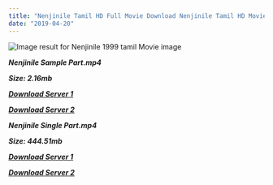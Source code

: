 ```yaml
---
title: "Nenjinile Tamil HD Full Movie Download Nenjinile Tamil HD Movie Download"
date: "2019-04-20"
---
```


![Image result for Nenjinile 1999 tamil Movie image](https://upload.wikimedia.org/wikipedia/en/thumb/0/02/Nenjinile_poster.jpg/220px-Nenjinile_poster.jpg)

**_Nenjinile Sample Part.mp4_**

**_Size: 2.16mb_**

**_[Download Server 1](http://b6.wetransfer.vip/files/{001906e6a029aa7b73d4a7534ffe44de21d3d443868dbd2fabdf209edab59abd}20Actor{001906e6a029aa7b73d4a7534ffe44de21d3d443868dbd2fabdf209edab59abd}20Hits{001906e6a029aa7b73d4a7534ffe44de21d3d443868dbd2fabdf209edab59abd}20Collection/Vijay{001906e6a029aa7b73d4a7534ffe44de21d3d443868dbd2fabdf209edab59abd}20{001906e6a029aa7b73d4a7534ffe44de21d3d443868dbd2fabdf209edab59abd}20Movies{001906e6a029aa7b73d4a7534ffe44de21d3d443868dbd2fabdf209edab59abd}20Collection/Nenjinile{001906e6a029aa7b73d4a7534ffe44de21d3d443868dbd2fabdf209edab59abd}20(1999)/Nenjinile{001906e6a029aa7b73d4a7534ffe44de21d3d443868dbd2fabdf209edab59abd}20Mp4{001906e6a029aa7b73d4a7534ffe44de21d3d443868dbd2fabdf209edab59abd}20HD/Nenjinile{001906e6a029aa7b73d4a7534ffe44de21d3d443868dbd2fabdf209edab59abd}20HD{001906e6a029aa7b73d4a7534ffe44de21d3d443868dbd2fabdf209edab59abd}20Sample.mp4)_**

**_[Download Server 2](http://b6.wetransfer.vip/files/{001906e6a029aa7b73d4a7534ffe44de21d3d443868dbd2fabdf209edab59abd}20Actor{001906e6a029aa7b73d4a7534ffe44de21d3d443868dbd2fabdf209edab59abd}20Hits{001906e6a029aa7b73d4a7534ffe44de21d3d443868dbd2fabdf209edab59abd}20Collection/Vijay{001906e6a029aa7b73d4a7534ffe44de21d3d443868dbd2fabdf209edab59abd}20{001906e6a029aa7b73d4a7534ffe44de21d3d443868dbd2fabdf209edab59abd}20Movies{001906e6a029aa7b73d4a7534ffe44de21d3d443868dbd2fabdf209edab59abd}20Collection/Nenjinile{001906e6a029aa7b73d4a7534ffe44de21d3d443868dbd2fabdf209edab59abd}20(1999)/Nenjinile{001906e6a029aa7b73d4a7534ffe44de21d3d443868dbd2fabdf209edab59abd}20Mp4{001906e6a029aa7b73d4a7534ffe44de21d3d443868dbd2fabdf209edab59abd}20HD/Nenjinile{001906e6a029aa7b73d4a7534ffe44de21d3d443868dbd2fabdf209edab59abd}20HD{001906e6a029aa7b73d4a7534ffe44de21d3d443868dbd2fabdf209edab59abd}20Sample.mp4)_**

**_Nenjinile Single Part.mp4_**

**_Size: 444.51mb_**

**_[Download Server 1](http://b6.wetransfer.vip/files/{001906e6a029aa7b73d4a7534ffe44de21d3d443868dbd2fabdf209edab59abd}20Actor{001906e6a029aa7b73d4a7534ffe44de21d3d443868dbd2fabdf209edab59abd}20Hits{001906e6a029aa7b73d4a7534ffe44de21d3d443868dbd2fabdf209edab59abd}20Collection/Vijay{001906e6a029aa7b73d4a7534ffe44de21d3d443868dbd2fabdf209edab59abd}20{001906e6a029aa7b73d4a7534ffe44de21d3d443868dbd2fabdf209edab59abd}20Movies{001906e6a029aa7b73d4a7534ffe44de21d3d443868dbd2fabdf209edab59abd}20Collection/Nenjinile{001906e6a029aa7b73d4a7534ffe44de21d3d443868dbd2fabdf209edab59abd}20(1999)/Nenjinile{001906e6a029aa7b73d4a7534ffe44de21d3d443868dbd2fabdf209edab59abd}20Mp4{001906e6a029aa7b73d4a7534ffe44de21d3d443868dbd2fabdf209edab59abd}20HD/Nenjinile{001906e6a029aa7b73d4a7534ffe44de21d3d443868dbd2fabdf209edab59abd}20HD.mp4)_**

**_[Download Server 2](http://b6.wetransfer.vip/files/{001906e6a029aa7b73d4a7534ffe44de21d3d443868dbd2fabdf209edab59abd}20Actor{001906e6a029aa7b73d4a7534ffe44de21d3d443868dbd2fabdf209edab59abd}20Hits{001906e6a029aa7b73d4a7534ffe44de21d3d443868dbd2fabdf209edab59abd}20Collection/Vijay{001906e6a029aa7b73d4a7534ffe44de21d3d443868dbd2fabdf209edab59abd}20{001906e6a029aa7b73d4a7534ffe44de21d3d443868dbd2fabdf209edab59abd}20Movies{001906e6a029aa7b73d4a7534ffe44de21d3d443868dbd2fabdf209edab59abd}20Collection/Nenjinile{001906e6a029aa7b73d4a7534ffe44de21d3d443868dbd2fabdf209edab59abd}20(1999)/Nenjinile{001906e6a029aa7b73d4a7534ffe44de21d3d443868dbd2fabdf209edab59abd}20Mp4{001906e6a029aa7b73d4a7534ffe44de21d3d443868dbd2fabdf209edab59abd}20HD/Nenjinile{001906e6a029aa7b73d4a7534ffe44de21d3d443868dbd2fabdf209edab59abd}20HD.mp4)_**
